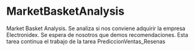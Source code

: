 # MarketBasketAnalysis
Market Basket Analysis. Se analiza si nos conviene adquirir la empresa Electronidex. Se espera de nosotros que demos recomendaciones. Esta tarea continua el trabajo de la tarea PrediccionVentas_Resenas
